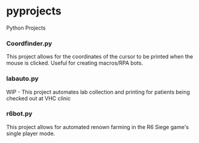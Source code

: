 # pyprojects
Python Projects

### Coordfinder.py
  This project allows for the coordinates of the cursor to be printed when the mouse is clicked. Useful for creating macros/RPA bots.
  
### labauto.py
  WIP - This project automates lab collection and printing for patients being checked out at VHC clinic

### r6bot.py
  This project allows for automated renown farming in the R6 Siege game's single player mode.
